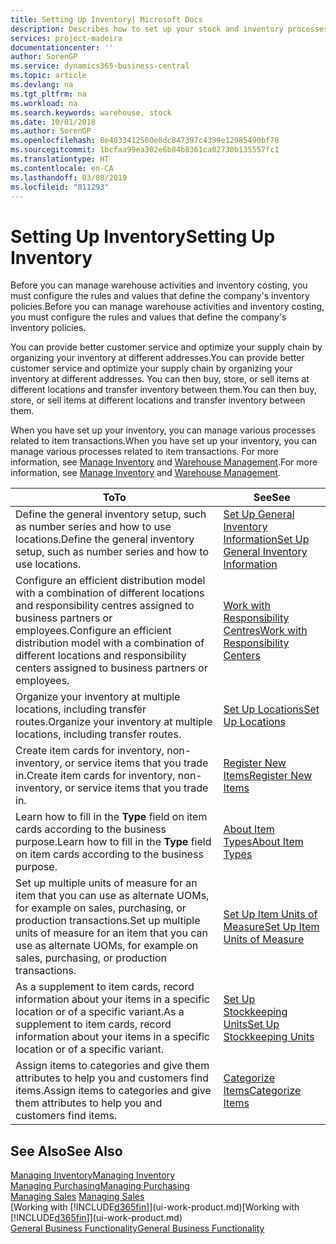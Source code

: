 ```yaml
---
title: Setting Up Inventory| Microsoft Docs
description: Describes how to set up your stock and inventory processes, including transfer routes and locations, such as warehouses.
services: project-madeira
documentationcenter: ''
author: SorenGP
ms.service: dynamics365-business-central
ms.topic: article
ms.devlang: na
ms.tgt_pltfrm: na
ms.workload: na
ms.search.keywords: warehouse, stock
ms.date: 10/01/2018
ms.author: SorenGP
ms.openlocfilehash: 8e4033412560e8dc847397c4399e12985490bf78
ms.sourcegitcommit: 1bcfaa99ea302e6b84b8361ca02730b135557fc1
ms.translationtype: HT
ms.contentlocale: en-CA
ms.lasthandoff: 03/08/2019
ms.locfileid: "811293"
---
```

# <a name="setting-up-inventory"></a><span data-ttu-id="ba908-103">Setting Up Inventory</span><span class="sxs-lookup"><span data-stu-id="ba908-103">Setting Up Inventory</span></span>
<span data-ttu-id="ba908-104">Before you can manage warehouse activities and inventory costing, you must configure the rules and values that define the company's inventory policies.</span><span class="sxs-lookup"><span data-stu-id="ba908-104">Before you can manage warehouse activities and inventory costing, you must configure the rules and values that define the company's inventory policies.</span></span>

<span data-ttu-id="ba908-105">You can provide better customer service and optimize your supply chain by organizing your inventory at different addresses.</span><span class="sxs-lookup"><span data-stu-id="ba908-105">You can provide better customer service and optimize your supply chain by organizing your inventory at different addresses.</span></span> <span data-ttu-id="ba908-106">You can then buy, store, or sell items at different locations and transfer inventory between them.</span><span class="sxs-lookup"><span data-stu-id="ba908-106">You can then buy, store, or sell items at different locations and transfer inventory between them.</span></span>

<span data-ttu-id="ba908-107">When you have set up your inventory, you can manage various processes related to item transactions.</span><span class="sxs-lookup"><span data-stu-id="ba908-107">When you have set up your inventory, you can manage various processes related to item transactions.</span></span> <span data-ttu-id="ba908-108">For more information, see [Manage Inventory](inventory-manage-inventory.md) and [Warehouse Management](warehouse-manage-warehouse.md).</span><span class="sxs-lookup"><span data-stu-id="ba908-108">For more information, see [Manage Inventory](inventory-manage-inventory.md) and [Warehouse Management](warehouse-manage-warehouse.md).</span></span>

| <span data-ttu-id="ba908-109">To</span><span class="sxs-lookup"><span data-stu-id="ba908-109">To</span></span> | <span data-ttu-id="ba908-110">See</span><span class="sxs-lookup"><span data-stu-id="ba908-110">See</span></span> |
| --- | --- |
| <span data-ttu-id="ba908-111">Define the general inventory setup, such as number series and how to use locations.</span><span class="sxs-lookup"><span data-stu-id="ba908-111">Define the general inventory setup, such as number series and how to use locations.</span></span> |[<span data-ttu-id="ba908-112">Set Up General Inventory Information</span><span class="sxs-lookup"><span data-stu-id="ba908-112">Set Up General Inventory Information</span></span>](inventory-how-setup-general.md) |
|<span data-ttu-id="ba908-113">Configure an efficient distribution model with a combination of different locations and responsibility centres assigned to business partners or employees.</span><span class="sxs-lookup"><span data-stu-id="ba908-113">Configure an efficient distribution model with a combination of different locations and responsibility centers assigned to business partners or employees.</span></span>|[<span data-ttu-id="ba908-114">Work with Responsibility Centres</span><span class="sxs-lookup"><span data-stu-id="ba908-114">Work with Responsibility Centers</span></span>](inventory-responsibility-centers.md)|
| <span data-ttu-id="ba908-115">Organize your inventory at multiple locations, including transfer routes.</span><span class="sxs-lookup"><span data-stu-id="ba908-115">Organize your inventory at multiple locations, including transfer routes.</span></span> |[<span data-ttu-id="ba908-116">Set Up Locations</span><span class="sxs-lookup"><span data-stu-id="ba908-116">Set Up Locations</span></span>](inventory-how-register-new-items.md) |
| <span data-ttu-id="ba908-117">Create item cards for inventory, non-inventory, or service items that you trade in.</span><span class="sxs-lookup"><span data-stu-id="ba908-117">Create item cards for inventory, non-inventory, or service items that you trade in.</span></span> |[<span data-ttu-id="ba908-118">Register New Items</span><span class="sxs-lookup"><span data-stu-id="ba908-118">Register New Items</span></span>](inventory-how-register-new-items.md) |
|<span data-ttu-id="ba908-119">Learn how to fill in the **Type** field on item cards according to the business purpose.</span><span class="sxs-lookup"><span data-stu-id="ba908-119">Learn how to fill in the **Type** field on item cards according to the business purpose.</span></span>|[<span data-ttu-id="ba908-120">About Item Types</span><span class="sxs-lookup"><span data-stu-id="ba908-120">About Item Types</span></span>](inventory-about-item-types.md)| 
|<span data-ttu-id="ba908-121">Set up multiple units of measure for an item that you can use as alternate UOMs, for example on sales, purchasing, or production transactions.</span><span class="sxs-lookup"><span data-stu-id="ba908-121">Set up multiple units of measure for an item that you can use as alternate UOMs, for example on sales, purchasing, or production transactions.</span></span>|[<span data-ttu-id="ba908-122">Set Up Item Units of Measure</span><span class="sxs-lookup"><span data-stu-id="ba908-122">Set Up Item Units of Measure</span></span>](inventory-how-setup-units-of-measure.md)|
|<span data-ttu-id="ba908-123">As a supplement to item cards, record information about your items in a specific location or of a specific variant.</span><span class="sxs-lookup"><span data-stu-id="ba908-123">As a supplement to item cards, record information about your items in a specific location or of a specific variant.</span></span>|[<span data-ttu-id="ba908-124">Set Up Stockkeeping Units</span><span class="sxs-lookup"><span data-stu-id="ba908-124">Set Up Stockkeeping Units</span></span>](inventory-how-to-set-up-stockkeeping-units.md)|
| <span data-ttu-id="ba908-125">Assign items to categories and give them attributes to help you and customers find items.</span><span class="sxs-lookup"><span data-stu-id="ba908-125">Assign items to categories and give them attributes to help you and customers find items.</span></span> |[<span data-ttu-id="ba908-126">Categorize Items</span><span class="sxs-lookup"><span data-stu-id="ba908-126">Categorize Items</span></span>](inventory-how-categorize-items.md) |

## <a name="see-also"></a><span data-ttu-id="ba908-127">See Also</span><span class="sxs-lookup"><span data-stu-id="ba908-127">See Also</span></span>
[<span data-ttu-id="ba908-128">Managing Inventory</span><span class="sxs-lookup"><span data-stu-id="ba908-128">Managing Inventory</span></span>](inventory-manage-inventory.md)  
[<span data-ttu-id="ba908-129">Managing Purchasing</span><span class="sxs-lookup"><span data-stu-id="ba908-129">Managing Purchasing</span></span>](purchasing-manage-purchasing.md)  
<span data-ttu-id="ba908-130">[Managing Sales](sales-manage-sales.md)  </span><span class="sxs-lookup"><span data-stu-id="ba908-130">[Managing Sales](sales-manage-sales.md)  </span></span>  
<span data-ttu-id="ba908-131">[Working with [!INCLUDE[d365fin](includes/d365fin_md.md)]](ui-work-product.md)</span><span class="sxs-lookup"><span data-stu-id="ba908-131">[Working with [!INCLUDE[d365fin](includes/d365fin_md.md)]](ui-work-product.md)</span></span>  
[<span data-ttu-id="ba908-132">General Business Functionality</span><span class="sxs-lookup"><span data-stu-id="ba908-132">General Business Functionality</span></span>](ui-across-business-areas.md)
